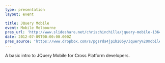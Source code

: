 ```yaml
---
type: presentation
layout: event

title: JQuery Mobile
event: Mobile Melbourne
pres_url: 'http://www.slideshare.net/chrischinchilla/jquery-mobile-13649045'
date: 2012-07-09T00:00:00.000Z
pres_source: 'https://www.dropbox.com/s/pgsrda4jp1h205y/Jquery%20mobile.pptx?dl=0'
---
```


A basic intro to JQuery Mobile for Cross Platform developers.
